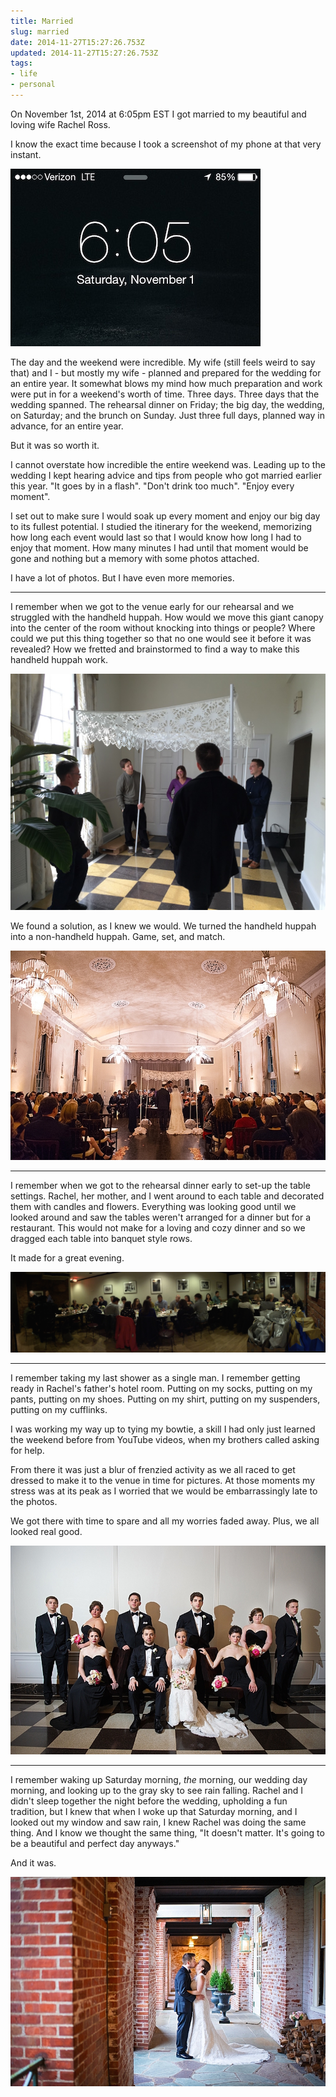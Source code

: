 ```yaml
---
title: Married
slug: married
date: 2014-11-27T15:27:26.753Z
updated: 2014-11-27T15:27:26.753Z
tags:
- life
- personal
---
```


On November 1st, 2014 at 6:05pm EST I got married to my beautiful and loving wife Rachel Ross.

I know the exact time because I took a screenshot of my phone at that very instant.

![](/images/posts/2014/11/wedding/exact-time.jpg)

The day and the weekend were incredible.  My wife (still feels weird to say that) and I - but mostly my wife - planned and prepared for the wedding for an entire year.  It somewhat blows my mind how much preparation and work were put in for a weekend's worth of time.  Three days.  Three days that the wedding spanned.  The rehearsal dinner on Friday; the big day, the wedding, on Saturday; and the brunch on Sunday.  Just three full days, planned way in advance, for an entire year.

But it was so worth it.

I cannot overstate how incredible the entire weekend was.  Leading up to the wedding I kept hearing advice and tips from people who got married earlier this year.  "It goes by in a flash".  "Don't drink too much".  "Enjoy every moment".

I set out to make sure I would soak up every moment and enjoy our big day to its fullest potential.  I studied the itinerary for the weekend, memorizing how long each event would last so that I would know how long I had to enjoy that moment.  How many minutes I had until that moment would be gone and nothing but a memory with some photos attached.

I have a lot of photos.  But I have even more memories.

---

I remember when we got to the venue early for our rehearsal and we struggled with the handheld huppah.  How would we move this giant canopy into the center of the room without knocking into things or people?  Where could we put this thing together so that no one would see it before it was revealed?  How we fretted and brainstormed to find a way to make this handheld huppah work.

![](/images/posts/2014/11/wedding/huppah-handheld.jpg)

We found a solution, as I knew we would.  We turned the handheld huppah into a non-handheld huppah.  Game, set, and match.

![](/images/posts/2014/11/wedding/huppah-standing.jpg)

---

I remember when we got to the rehearsal dinner early to set-up the table settings.  Rachel, her mother, and I went around to each table and decorated them with candles and flowers.  Everything was looking good until we looked around and saw the tables weren't arranged for a dinner but for a restaurant.  This would not make for a loving and cozy dinner and so we dragged each table into banquet style rows.

It made for a great evening.

![](/images/posts/2014/11/wedding/pepes.jpg)

---

I remember taking my last shower as a single man.  I remember getting ready in Rachel's father's hotel room.  Putting on my socks, putting on my pants, putting on my shoes.  Putting on my shirt, putting on my suspenders, putting on my cufflinks.

I was working my way up to tying my bowtie, a skill I had only just learned the weekend before from YouTube videos, when my brothers called asking for help.

From there it was just a blur of frenzied activity as we all raced to get dressed to make it to the venue in time for pictures.  At those moments my stress was at its peak as I worried that we would be embarrassingly late to the photos.

We got there with time to spare and all my worries faded away.  Plus, we all looked real good.

![](/images/posts/2014/11/wedding/serious-pose.jpg)

---

I remember waking up Saturday morning, *the* morning, our wedding day morning, and looking up to the gray sky to see rain falling.  Rachel and I didn't sleep together the night before the wedding, upholding a fun tradition, but I knew that when I woke up that Saturday morning, and I looked out my window and saw rain, I knew Rachel was doing the same thing.  And I know we thought the same thing, "It doesn't matter.  It's going to be a beautiful and perfect day anyways."

And it was.

![](/images/posts/2014/11/wedding/wedding-profile-picture.jpg)

